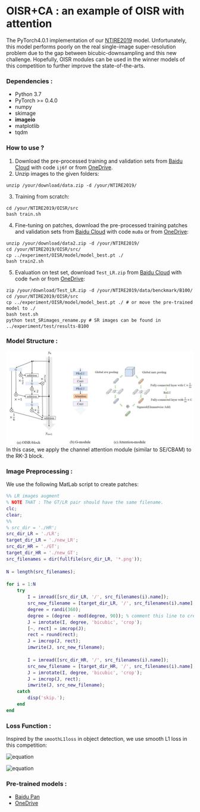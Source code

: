 # OISR+CA : an example of OISR with attention
The PyTorch4.0.1 implementation of our [NTIRE2019](https://competitions.codalab.org/competitions/21439) model. Unfortunately, this model performs poorly on the real single-image super-resolution problem due to the gap between bicubic-downsampling and this new challenge. Hopefully, OISR modules can be used in the winner models of this competition to further improve the state-of-the-arts.

### Dependencies :
* Python 3.7
* PyTorch >= 0.4.0
* numpy
* skimage
* **imageio**
* matplotlib
* tqdm

### How to use ?
1. Download the pre-processed training and validation sets from [Baidu Cloud](https://pan.baidu.com/s/1wU6EWMUbAgasJVBGjxTa0w) with code `ij6f` or from [OneDrive](https://1drv.ms/u/s!Av1MQK8mV3J8gmz3FKBlKa1SZ3BY).
2. Unzip images to the given folders:
```shell
unzip /your/download/data.zip -d /your/NTIRE2019/
```
3. Training from scratch:
```shell
cd /your/NTIRE2019/OISR/src
bash train.sh
```
4. Fine-tuning on patches, download the pre-processed training patches and validation sets from [Baidu Cloud](https://pan.baidu.com/s/1y5FQMYe96hqiuv3a0KTvZQ) with code `mu0a` or from [OneDrive](https://1drv.ms/u/s!Av1MQK8mV3J8gmtownoDhLJBwHy5):
```shell
unzip /your/download/data2.zip -d /your/NTIRE2019/
cd /your/NTIRE2019/OISR/src/
cp ../experiment/OISR/model/model_best.pt ./
bash train2.sh
```
5. Evaluation on test set, download `Test_LR.zip` from [Baidu Cloud](https://pan.baidu.com/s/1-eQFiO-nj5btDI8ym7yWbA) with code `fwnh` or from [OneDrive](https://1drv.ms/u/s!Av1MQK8mV3J8gm2Xko-mFzwgRVIo):
```shell
zip /your/download/Test_LR.zip -d /your/NTIRE2019/data/benckmark/B100/
cd /your/NTIRE2019/OISR/src
cp ../experiment/OISR/model/model_best.pt ./ # or move the pre-trained model to ./
bash test.sh
python test_SRimages_rename.py # SR images can be found in ../experiment/test/results-B100
```

### Model Structure :
![](./OISR_AC.jpg)
In this case, we apply the channel attention module (similar to SE/CBAM) to the RK-3 block.

### Image Preprocessing :
We use the following MatLab script to create patches:
```matlab
%% LR images augment
% NOTE THAT : The GT/LR pair should have the same filename.
clc;
clear;
%%
% src_dir = './HR';
src_dir_LR = './LR';
target_dir_LR = './new_LR';
src_dir_HR = './GT';
target_dir_HR = './new_GT';
src_filenames = dir(fullfile(src_dir_LR, '*.png'));

N = length(src_filenames);

for i = 1:N
    try
        I = imread([src_dir_LR, '/', src_filenames(i).name]);
        src_new_filename = [target_dir_LR, '/', src_filenames(i).name];
        degree = randi(360);
        degree = (degree - mod(degree, 90)); % comment this line to create more challenging patches
        J = imrotate(I, degree, 'bicubic', 'crop');
        [~, rect] = imcrop(J);
        rect = round(rect);
        J = imcrop(J, rect);
        imwrite(J, src_new_filename);

        I = imread([src_dir_HR, '/', src_filenames(i).name]);
        src_new_filename = [target_dir_HR, '/', src_filenames(i).name];
        J = imrotate(I, degree, 'bicubic', 'crop');
        J = imcrop(J, rect);
        imwrite(J, src_new_filename);
    catch
        disp('skip.');
    end
end
```



### Loss Function :
Inspired by the `smoothL1loss` in object detection, we use smooth L1 loss in this competition:

![equation](http://latex.codecogs.com/gif.latex?z_{i}=0.5(x_i-y_i)^2,&\text{if}|x_i-y_i|<1)

![equation](http://latex.codecogs.com/gif.latex?z_{i}=|x_i-y_i|-0.5,&\text{otherwise})


### Pre-trained models :
* [Baidu Pan]()
* [OneDrive]()
